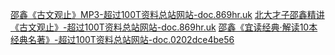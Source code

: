 [邵鑫《古文观止》MP3-超过100T资料总站网站-doc.869hr.uk](https://pan.quark.cn/s/631302d23624)
[北大才子邵鑫精讲《古文观止》-超过100T资料总站网站-doc.869hr.uk](https://pan.quark.cn/s/d00cb42b982a)
[邵鑫《宜读经典·解读10本经典名著》-超过100T资料总站网站-doc.0202dce4be56](https://pan.quark.cn/s/0202dce4be56)

